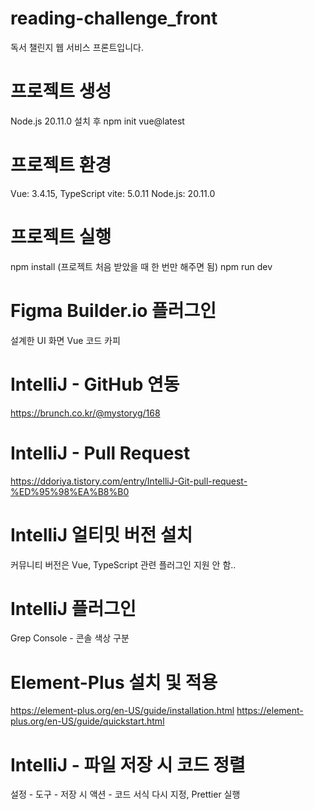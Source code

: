 # reading-challenge_front

독서 챌린지 웹 서비스 프론트입니다.

# 프로젝트 생성

Node.js 20.11.0 설치 후
npm init vue@latest

# 프로젝트 환경

Vue: 3.4.15, TypeScript
vite: 5.0.11
Node.js: 20.11.0

# 프로젝트 실행

npm install (프로젝트 처음 받았을 때 한 번만 해주면 됨)
npm run dev

# Figma Builder.io 플러그인

설계한 UI 화면 Vue 코드 카피

# IntelliJ - GitHub 연동

https://brunch.co.kr/@mystoryg/168

# IntelliJ - Pull Request

https://ddoriya.tistory.com/entry/IntelliJ-Git-pull-request-%ED%95%98%EA%B8%B0

# IntelliJ 얼티밋 버전 설치

커뮤니티 버전은 Vue, TypeScript 관련 플러그인 지원 안 함..

# IntelliJ 플러그인

Grep Console - 콘솔 색상 구분

# Element-Plus 설치 및 적용

https://element-plus.org/en-US/guide/installation.html
https://element-plus.org/en-US/guide/quickstart.html

# IntelliJ - 파일 저장 시 코드 정렬

설정 - 도구 - 저장 시 액션 - 코드 서식 다시 지정, Prettier 실행